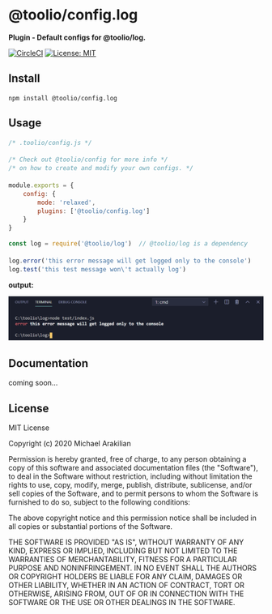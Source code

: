 # @toolio/config.log

**Plugin - Default configs for @toolio/log.**

[![CircleCI](https://circleci.com/gh/tooliojs/config.log.svg?style=shield)](https://circleci.com/gh/tooliojs/config.log)
[![License: MIT](https://img.shields.io/badge/License-MIT-blue.svg)](https://github.com/tooliojs/config.log/blob/master/LICENSE.md)

## Install
```
npm install @toolio/config.log
```

## Usage
```js
/* .toolio/config.js */

/* Check out @toolio/config for more info */
/* on how to create and modify your own configs. */

module.exports = {
    config: {
        mode: 'relaxed',
        plugins: ['@toolio/config.log']
    }
}
```
```js
const log = require('@toolio/log')  // @toolio/log is a dependency

log.error('this error message will get logged only to the console')
log.test('this test message won\'t actually log')
```
**output:**

![@toolio/log example output.](https://raw.githubusercontent.com/arakilian0/images/master/toolio-log-usage-v2.png "@toolio/log example output.")

## Documentation
coming soon...

## License

MIT License

Copyright (c) 2020 Michael Arakilian

Permission is hereby granted, free of charge, to any person obtaining a copy
of this software and associated documentation files (the "Software"), to deal
in the Software without restriction, including without limitation the rights
to use, copy, modify, merge, publish, distribute, sublicense, and/or sell
copies of the Software, and to permit persons to whom the Software is
furnished to do so, subject to the following conditions:

The above copyright notice and this permission notice shall be included in all
copies or substantial portions of the Software.

THE SOFTWARE IS PROVIDED "AS IS", WITHOUT WARRANTY OF ANY KIND, EXPRESS OR
IMPLIED, INCLUDING BUT NOT LIMITED TO THE WARRANTIES OF MERCHANTABILITY,
FITNESS FOR A PARTICULAR PURPOSE AND NONINFRINGEMENT. IN NO EVENT SHALL THE
AUTHORS OR COPYRIGHT HOLDERS BE LIABLE FOR ANY CLAIM, DAMAGES OR OTHER
LIABILITY, WHETHER IN AN ACTION OF CONTRACT, TORT OR OTHERWISE, ARISING FROM,
OUT OF OR IN CONNECTION WITH THE SOFTWARE OR THE USE OR OTHER DEALINGS IN THE
SOFTWARE.